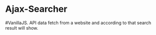 # Ajax-Searcher
#VanillaJS. API data fetch from a website and according to that search result will show.
